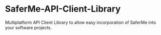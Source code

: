 # SaferMe-API-Client-Library
Multiplatform API Client Library to allow easy incorporation of SaferMe into your software projects.
